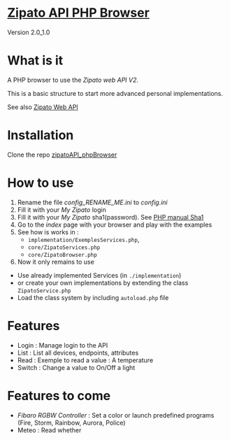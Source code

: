 # [Zipato API PHP Browser](https://github.com/Nikya/zipatoAPI_phpBrowser)

Version 2.0_1.0

# What is it
A PHP browser to use the *Zipato web API V2*.

This is a basic structure to start more advanced personal implementations.

See also [Zipato Web API](https://my.zipato.com/zipato-web/api/)

# Installation
Clone the repo [zipatoAPI_phpBrowser](https://github.com/Nikya/zipatoAPI_phpBrowser)

# How to use
1. Rename the file *config_RENAME_ME.ini* to *config.ini*
1. Fill it with your *My Zipato* login
1. Fill it with your *My Zipato* sha1(password). See [PHP manual Sha1](http://php.net/manual/function.sha1.php)
1. Go to the *index* page with your browser and play with the examples
1. See how is works in :
    - `implementation/ExemplesServices.php`,
    - `core/ZipatoServices.php`
    - `core/ZipatoBrowser.php`
1. Now it only remains to use
  * Use already implemented Services (in `./implementation`)
  * or create your own implementations by extending the class `ZipatoService.php`
  * Load the class system by including `autoload.php` file

# Features
- Login : Manage login to the API
- List : List all devices, endpoints, attributes
- Read : Exemple to read a value : A temperature
- Switch : Change a value to On/Off a light

# Features to come
- *Fibaro RGBW Controller* : Set a color or launch predefined programs (Fire, Storm, Rainbow, Aurora, Police)
- Meteo : Read whether
